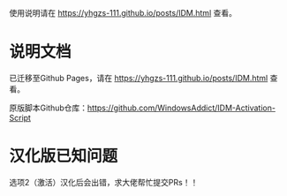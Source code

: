 使用说明请在 https://yhgzs-111.github.io/posts/IDM.html 查看。

# 说明文档

已迁移至Github Pages，请在 https://yhgzs-111.github.io/posts/IDM.html 查看。

原版脚本Github仓库：https://github.com/WindowsAddict/IDM-Activation-Script

# 汉化版已知问题

选项2（激活）汉化后会出错，求大佬帮忙提交PRs！！
